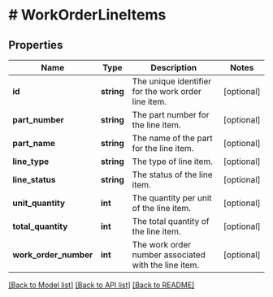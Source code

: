 # # WorkOrderLineItems

## Properties

Name | Type | Description | Notes
------------ | ------------- | ------------- | -------------
**id** | **string** | The unique identifier for the work order line item. | [optional]
**part_number** | **string** | The part number for the line item. | [optional]
**part_name** | **string** | The name of the part for the line item. | [optional]
**line_type** | **string** | The type of line item. | [optional]
**line_status** | **string** | The status of the line item. | [optional]
**unit_quantity** | **int** | The quantity per unit of the line item. | [optional]
**total_quantity** | **int** | The total quantity of the line item. | [optional]
**work_order_number** | **int** | The work order number associated with the line item. | [optional]

[[Back to Model list]](../../README.md#models) [[Back to API list]](../../README.md#endpoints) [[Back to README]](../../README.md)
